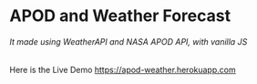 # APOD and Weather Forecast
###### It made using WeatherAPI and NASA APOD API, with vanilla JS
Here is the Live Demo   https://apod-weather.herokuapp.com
